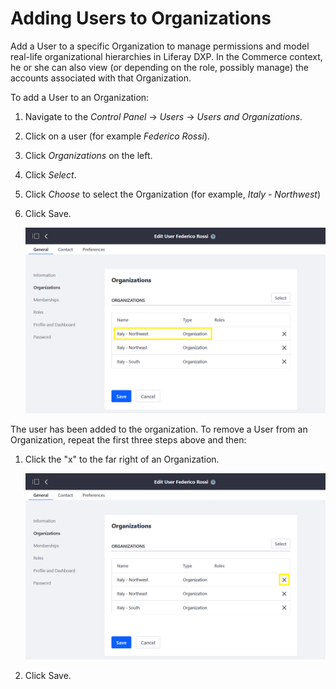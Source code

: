 # Adding Users to Organizations

Add a User to a specific Organization to manage permissions and model real-life organizational hierarchies in Liferay DXP. In the Commerce context, he or she can also view (or depending on the role, possibly manage) the accounts associated with that Organization.

To add a User to an Organization:

1. Navigate to the _Control Panel_ → _Users_ → _Users and Organizations_.
1. Click on a user (for example _Federico Rossi_).
1. Click _Organizations_ on the left.
1. Click _Select_.
1. Click _Choose_ to select the Organization (for example, _Italy - Northwest_)
1. Click Save.

    ![Adding Users to Organizations in the Control Panel](./adding-users-to-organizations/images/01.png)

The user has been added to the organization. To remove a User from an Organization, repeat the first three steps above and then:

1. Click the "x" to the far right of an Organization.

    ![Removing Users from Organizations in the Control Panel](./adding-users-to-organizations/images/02.png)

1. Click Save.
